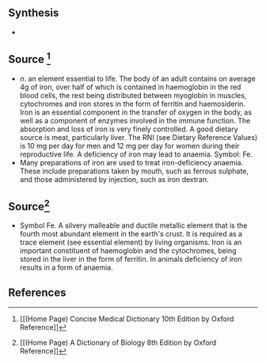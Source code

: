 ## Synthesis
- 
## Source [^1]
- $n$. an element essential to life. The body of an adult contains on average 4g of iron, over half of which is contained in haemoglobin in the red blood cells, the rest being distributed between myoglobin in muscles, cytochromes and iron stores in the form of ferritin and haemosiderin. Iron is an essential component in the transfer of oxygen in the body, as well as a component of enzymes involved in the immune function. The absorption and loss of iron is very finely controlled. A good dietary source is meat, particularly liver. The RNI (see Dietary Reference Values) is 10 mg per day for men and 12 mg per day for women during their reproductive life. A deficiency of iron may lead to anaemia. Symbol: Fe.
- Many preparations of iron are used to treat iron-deficiency anaemia. These include preparations taken by mouth, such as ferrous sulphate, and those administered by injection, such as iron dextran.
## Source[^2]
- Symbol Fe. A silvery malleable and ductile metallic element that is the fourth most abundant element in the earth's crust. It is required as a trace element (see essential element) by living organisms. Iron is an important constituent of haemoglobin and the cytochromes, being stored in the liver in the form of ferritin. In animals deficiency of iron results in a form of anaemia.
## References

[^1]: [[(Home Page) Concise Medical Dictionary 10th Edition by Oxford Reference]]
[^2]: [[(Home Page) A Dictionary of Biology 8th Edition by Oxford Reference]]